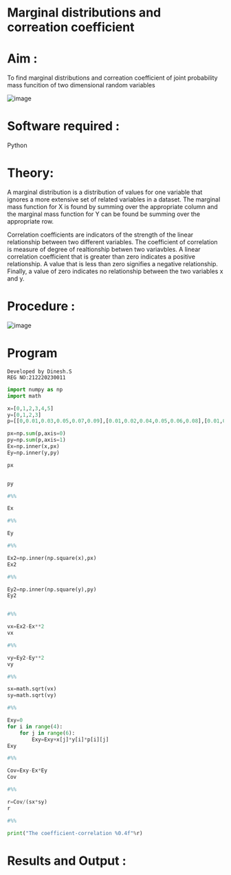 # Marginal distributions and correation coefficient  

# Aim : 

To find marginal distributions and correation coefficient of joint probability mass funcition of two dimensional random variables

![image](https://user-images.githubusercontent.com/104613195/168222062-bb7dec1f-f115-4669-8b4c-58283af8ccf3.png)

# Software required :  

Python

# Theory:

A marginal distribution is a distribution of values for one variable that ignores a more extensive set of related variables in a dataset.
The marginal mass function for X is found by summing over the appropriate column and the marginal mass function
for Y can be found be summing over the appropriate row.

Correlation coefficients are indicators of the strength of the linear relationship between two different variables. The coefficient of correlation is measure of degree of realtionship betwen two variavbles. A linear correlation coefficient that is greater than zero indicates a positive relationship. A value that is less than zero signifies a negative relationship. Finally, a value of zero indicates no relationship between the two variables x and y.  



# Procedure :
![image](https://user-images.githubusercontent.com/104613195/168220332-09383cb4-a7ac-4526-b547-fc522ca53227.png)



# Program
```
Developed by Dinesh.S
REG NO:212220230011
```

```python
import numpy as np 
import math

x=[0,1,2,3,4,5]
y=[0,1,2,3]
p=[[0,0.01,0.03,0.05,0.07,0.09],[0.01,0.02,0.04,0.05,0.06,0.08],[0.01,0.03,0.05,0.05,0.05,0.06],[0.01,0.02,0.04,0.06,0.06,0.05]]

px=np.sum(p,axis=0)
py=np.sum(p,axis=1)
Ex=np.inner(x,px)
Ey=np.inner(y,py)

px


py

#%%

Ex

#%%

Ey

#%%

Ex2=np.inner(np.square(x),px)
Ex2

#%%

Ey2=np.inner(np.square(y),py)
Ey2


#%%

vx=Ex2-Ex**2
vx

#%%

vy=Ey2-Ey**2
vy

#%%

sx=math.sqrt(vx)
sy=math.sqrt(vy)

#%%

Exy=0
for i in range(4):
    for j in range(6):
        Exy=Exy+x[j]*y[i]*p[i][j]
Exy

#%%

Cov=Exy-Ex*Ey
Cov

#%%

r=Cov/(sx*sy)
r

#%%

print("The coefficient-correlation %0.4f"%r)
```



# Results and Output : 

